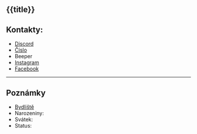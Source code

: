 ## {{title}}
## Kontakty:
- [Discord]()
- [Číslo]()
- Beeper
- [Instagram]()
- [Facebook]()

---
## Poznámky
- [Bydliště]()
- Narozeniny: 
- Svátek:
- Status: